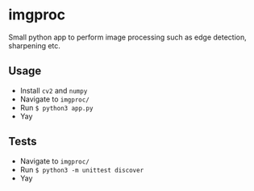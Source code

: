 # imgproc

Small python app to perform image processing such as edge detection, sharpening etc.

## Usage

* Install `cv2` and `numpy`
* Navigate to `imgproc/`
* Run `$ python3 app.py`
* Yay

## Tests

* Navigate to `imgproc/`
* Run `$ python3 -m unittest discover`
* Yay